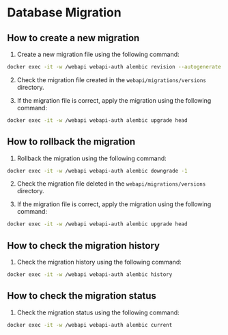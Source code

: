 # Database Migration

## How to create a new migration

1. Create a new migration file using the following command:

```bash
docker exec -it -w /webapi webapi-auth alembic revision --autogenerate -m "migration message"
```

2. Check the migration file created in the `webapi/migrations/versions` directory.

3. If the migration file is correct, apply the migration using the following command:

```bash
docker exec -it -w /webapi webapi-auth alembic upgrade head
```

## How to rollback the migration

1. Rollback the migration using the following command:

```bash
docker exec -it -w /webapi webapi-auth alembic downgrade -1
```

2. Check the migration file deleted in the `webapi/migrations/versions` directory.

3. If the migration file is correct, apply the migration using the following command:

```bash
docker exec -it -w /webapi webapi-auth alembic upgrade head
```

## How to check the migration history

1. Check the migration history using the following command:

```bash
docker exec -it -w /webapi webapi-auth alembic history
```

## How to check the migration status

1. Check the migration status using the following command:

```bash
docker exec -it -w /webapi webapi-auth alembic current
```


